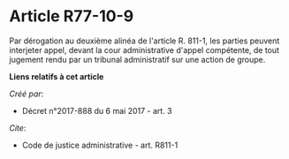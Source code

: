 # Article R77-10-9

Par dérogation au deuxième alinéa de l'article R. 811-1, les parties peuvent interjeter appel, devant la cour administrative
d'appel compétente, de tout jugement rendu par un tribunal administratif sur une action de groupe.

**Liens relatifs à cet article**

_Créé par_:

  - Décret n°2017-888 du 6 mai 2017 - art. 3

_Cite_:

  - Code de justice administrative - art. R811-1
